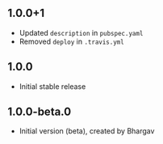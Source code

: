 ## 1.0.0+1

- Updated `description` in `pubspec.yaml`
- Removed `deploy` in `.travis.yml`

## 1.0.0

- Initial stable release

## 1.0.0-beta.0

- Initial version (beta), created by Bhargav
